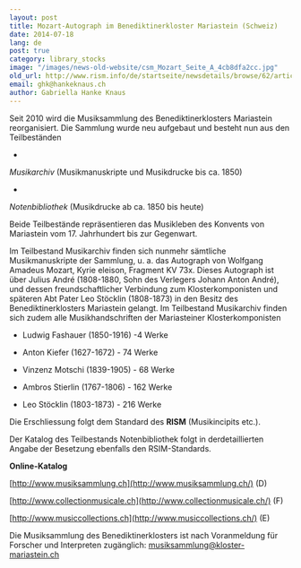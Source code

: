 ```yaml
---
layout: post
title: Mozart-Autograph im Benediktinerkloster Mariastein (Schweiz)
date: 2014-07-18
lang: de
post: true
category: library_stocks
image: "/images/news-old-website/csm_Mozart_Seite_A_4cb8dfa2cc.jpg"
old_url: http://www.rism.info/de/startseite/newsdetails/browse/62/article/64/mozart-autograph-in-the-music-collections-of-the-mariastein-abbey-switzerland.html
email: ghk@hankeknaus.ch
author: Gabriella Hanke Knaus
---
```


Seit 2010 wird die Musiksammlung des Benediktinerklosters Mariastein reorganisiert. Die Sammlung wurde neu aufgebaut und besteht nun aus den Teilbeständen

-

_Musikarchiv_ (Musikmanuskripte und Musikdrucke bis ca. 1850)

-

_Notenbibliothek_ (Musikdrucke ab ca. 1850 bis heute)

Beide Teilbestände repräsentieren das Musikleben des Konvents von Mariastein vom 17. Jahrhundert bis zur Gegenwart.

Im Teilbestand Musikarchiv finden sich nunmehr sämtliche Musikmanuskripte der Sammlung, u. a. das Autograph von Wolfgang Amadeus Mozart, Kyrie eleison, Fragment KV 73x. Dieses Autograph ist über Julius André (1808-1880, Sohn des Verlegers Johann Anton André), und dessen freundschaftlicher Verbindung zum Klosterkomponisten und späteren Abt Pater Leo Stöcklin (1808-1873) in den Besitz des Benediktinerklosters Mariastein gelangt. Im Teilbestand Musikarchiv finden sich zudem alle Musikhandschriften der Mariasteiner Klosterkomponisten

- Ludwig Fashauer (1850-1916) -4 Werke

- Anton Kiefer (1627-1672) - 74 Werke

- Vinzenz Motschi (1839-1905) - 68 Werke

- Ambros Stierlin (1767-1806) - 162 Werke

- Leo Stöcklin (1803-1873) - 216 Werke

Die Erschliessung folgt dem Standard des **RISM** (Musikincipits etc.).

Der Katalog des Teilbestands Notenbibliothek folgt in derdetaillierten Angabe der Besetzung ebenfalls den RSIM-Standards.


**Online-Katalog**

[http://www.musiksammlung.ch](http://www.musiksammlung.ch/) (D)

[http://www.collectionmusicale.ch](http://www.collectionmusicale.ch/) (F)

[http://www.musiccollections.ch](http://www.musiccollections.ch/) (E)


Die Musiksammlung des Benediktinerklosters ist nach Voranmeldung für Forscher und Interpreten zugänglich: [musiksammlung@kloster-mariastein.ch](mailto:musiksammlung@kloster-mariastein.ch)

